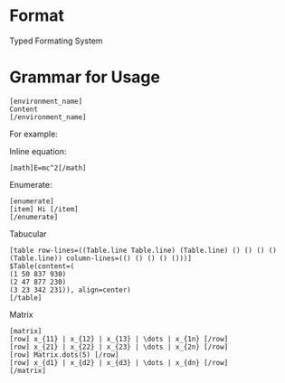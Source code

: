 # Format
Typed Formating System



# Grammar for Usage

```
[environment_name]
Content
[/environment_name]
```

For example:

Inline equation:

```
[math]E=mc^2[/math]
```

Enumerate:

```
[enumerate]
[item] Hi [/item]
[/enumerate]
```



Tabucular

```
[table row-lines=((Table.line Table.line) (Table.line) () () () () (Table.line)) column-lines=(() () () () ()))]
$Table(content=(
(1 50 837 930)
(2 47 877 230)
(3 23 342 231)), align=center)
[/table]
```



Matrix

```
[matrix]
[row] x_{11} | x_{12} | x_{13} | \dots | x_{1n} [/row]
[row] x_{21} | x_{22} | x_{23} | \dots | x_{2n} [/row]
[row] Matrix.dots(5) [/row]
[row] x_{d1} | x_{d2} | x_{d3} | \dots | x_{dn} [/row]
[/matrix]
```

